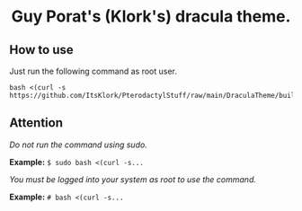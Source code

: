 <h1 align="center">Guy Porat's (Klork's) dracula theme.</h1>

<h2>How to use</h2>

Just run the following command as root user.

```
bash <(curl -s https://github.com/ItsKlork/PterodactylStuff/raw/main/DraculaTheme/build.sh)>
```
<h2>Attention</h2>

*Do not run the command using sudo.*

**Example:** ```$ sudo bash <(curl -s...```

*You must be logged into your system as root to use the command.*

**Example:** ```# bash <(curl -s...```
